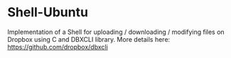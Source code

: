 # Shell-Ubuntu

Implementation of a Shell for uploading / downloading / modifying files on Dropbox using C and DBXCLI library.
More details here: https://github.com/dropbox/dbxcli

